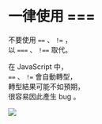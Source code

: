 # 一律使用 ===

不要使用 `==` 、 `!=` ，  
以 `===` 、 `!==` 取代。

在 JavaScript 中，  
`==` 、 `!=` 會自動轉型，  
轉型結果可能不如預期，  
很容易因此產生 bug 。

![](https://assets-lighthouse.s3.amazonaws.com/uploads/attachment/attachment/3025/medium_b1878a46-f5ea-46fd-a3ea-cb1350a6fb3c-original.jpeg)